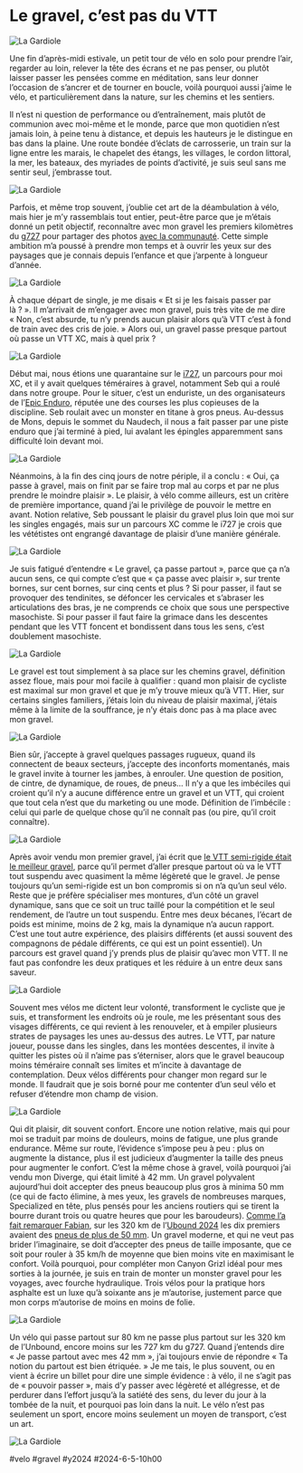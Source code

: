 # Le gravel, c’est pas du VTT

![La Gardiole](_i/2024-06-04-170638.webp)

Une fin d’après-midi estivale, un petit tour de vélo en solo pour prendre l’air, regarder au loin, relever la tête des écrans et ne pas penser, ou plutôt laisser passer les pensées comme en méditation, sans leur donner l’occasion de s’ancrer et de tourner en boucle, voilà pourquoi aussi j’aime le vélo, et particulièrement dans la nature, sur les chemins et les sentiers.

Il n’est ni question de performance ou d’entraînement, mais plutôt de communion avec moi-même et le monde, parce que mon quotidien n’est jamais loin, à peine tenu à distance, et depuis les hauteurs je le distingue en bas dans la plaine. Une route bondée d’éclats de carrosserie, un train sur la ligne entre les marais, le chapelet des étangs, les villages, le cordon littoral, la mer, les bateaux, des myriades de points d’activité, je suis seul sans me sentir seul, j’embrasse tout.

![La Gardiole](_i/2024-06-04-170902.webp)

Parfois, et même trop souvent, j’oublie cet art de la déambulation à vélo, mais hier je m’y rassemblais tout entier, peut-être parce que je m’étais donné un petit objectif, reconnaître avec mon gravel les premiers kilomètres du [g727](https://727.tcrouzet.com/g727/) pour partager des photos [avec la communauté](https://www.facebook.com/groups/727tour). Cette simple ambition m’a poussé à prendre mon temps et à ouvrir les yeux sur des paysages que je connais depuis l’enfance et que j’arpente à longueur d’année.

![La Gardiole](_i/2024-06-04-171451.webp)

À chaque départ de single, je me disais « Et si je les faisais passer par là ? ». Il m’arrivait de m’engager avec mon gravel, puis très vite de me dire « Non, c’est absurde, tu n’y prends aucun plaisir alors qu’à VTT c’est à fond de train avec des cris de joie. » Alors oui, un gravel passe presque partout où passe un VTT XC, mais à quel prix ?

![La Gardiole](_i/2024-06-04-172255.webp)

Début mai, nous étions une quarantaine sur le [i727](https://727.tcrouzet.com/i727/), un parcours pour moi XC, et il y avait quelques téméraires à gravel, notamment Seb qui a roulé dans notre groupe. Pour le situer, c’est un enduriste, un des organisateurs de l’[Epic Enduro](https://epicenduro.com/), réputée une des courses les plus copieuses de la discipline. Seb roulait avec un monster en titane à gros pneus. Au-dessus de Mons, depuis le sommet du Naudech, il nous a fait passer par une piste enduro que j’ai terminé à pied, lui avalant les épingles apparemment sans difficulté loin devant moi.

![La Gardiole](_i/2024-06-04-172259.webp)

Néanmoins, à la fin des cinq jours de notre périple, il a conclu : « Oui, ça passe à gravel, mais on finit par se faire trop mal au corps et par ne plus prendre le moindre plaisir ». Le plaisir, à vélo comme ailleurs, est un critère de première importance, quand j’ai le privilège de pouvoir le mettre en avant. Notion relative, Seb poussant le plaisir du gravel plus loin que moi sur les singles engagés, mais sur un parcours XC comme le i727 je crois que les vététistes ont engrangé davantage de plaisir d’une manière générale.

![La Gardiole](_i/2024-06-04-172800.webp)

Je suis fatigué d’entendre « Le gravel, ça passe partout », parce que ça n’a aucun sens, ce qui compte c’est que « ça passe avec plaisir », sur trente bornes, sur cent bornes, sur cinq cents et plus ? Si pour passer, il faut se provoquer des tendinites, se défoncer les cervicales et s’abraser les articulations des bras, je ne comprends ce choix que sous une perspective masochiste. Si pour passer il faut faire la grimace dans les descentes pendant que les VTT foncent et bondissent dans tous les sens, c’est doublement masochiste.

![La Gardiole](_i/2024-06-04-173211.webp)

Le gravel est tout simplement à sa place sur les chemins gravel, définition assez floue, mais pour moi facile à qualifier : quand mon plaisir de cycliste est maximal sur mon gravel et que je m’y trouve mieux qu’à VTT. Hier, sur certains singles familiers, j’étais loin du niveau de plaisir maximal, j’étais même à la limite de la souffrance, je n’y étais donc pas à ma place avec mon gravel.

![La Gardiole](_i/2024-06-04-173346.webp)

Bien sûr, j’accepte à gravel quelques passages rugueux, quand ils connectent de beaux secteurs, j’accepte des inconforts momentanés, mais le gravel invite à tourner les jambes, à enrouler. Une question de position, de cintre, de dynamique, de roues, de pneus… Il n’y a que les imbéciles qui croient qu’il n’y a aucune différence entre un gravel et un VTT, qui croient que tout cela n’est que du marketing ou une mode. Définition de l’imbécile : celui qui parle de quelque chose qu’il ne connaît pas (ou pire, qu’il croit connaître).

![La Gardiole](_i/2024-06-04-174313.webp)

Après avoir vendu mon premier gravel, j’ai écrit que [le VTT semi-rigide était le meilleur gravel](https://tcrouzet.com/2021/12/10/le-meilleur-gravel-cest/), parce qu’il permet d’aller presque partout où va le VTT tout suspendu avec quasiment la même légèreté que le gravel. Je pense toujours qu’un semi-rigide est un bon compromis si on n’a qu’un seul vélo. Reste que je préfère spécialiser mes montures, d’un côté un gravel dynamique, sans que ce soit un truc taillé pour la compétition et le seul rendement, de l’autre un tout suspendu. Entre mes deux bécanes, l’écart de poids est minime, moins de 2 kg, mais la dynamique n’a aucun rapport. C’est une tout autre expérience, des plaisirs différents (et aussi souvent des compagnons de pédale différents, ce qui est un point essentiel). Un parcours est gravel quand j’y prends plus de plaisir qu’avec mon VTT. Il ne faut pas confondre les deux pratiques et les réduire à un entre deux sans saveur.

![La Gardiole](_i/2024-06-04-174514.webp)

Souvent mes vélos me dictent leur volonté, transforment le cycliste que je suis, et transforment les endroits où je roule, me les présentant sous des visages différents, ce qui revient à les renouveler, et à empiler plusieurs strates de paysages les unes au-dessus des autres. Le VTT, par nature joueur, pousse dans les singles, dans les montées descentes, il invite à quitter les pistes où il n’aime pas s’éterniser, alors que le gravel beaucoup moins téméraire connaît ses limites et m’incite à davantage de contemplation. Deux vélos différents pour changer mon regard sur le monde. Il faudrait que je sois borné pour me contenter d’un seul vélo et refuser d’étendre mon champ de vision.

![La Gardiole](_i/2024-06-04-181344.webp)

Qui dit plaisir, dit souvent confort. Encore une notion relative, mais qui pour moi se traduit par moins de douleurs, moins de fatigue, une plus grande endurance. Même sur route, l’évidence s’impose peu à peu : plus on augmente la distance, plus il est judicieux d’augmenter la taille des pneus pour augmenter le confort. C’est la même chose à gravel, voilà pourquoi j’ai vendu mon Diverge, qui était limité à 42 mm. Un gravel polyvalent aujourd’hui doit accepter des pneus beaucoup plus gros à minima 50 mm (ce qui de facto élimine, à mes yeux, les gravels de nombreuses marques, Specialized en tête, plus pensés pour les anciens routiers qui se tirent la bourre durant trois ou quatre heures que pour les baroudeurs). [Comme l’a fait remarquer Fabian](https://www.facebook.com/groups/1956177877969720/posts/3704156066505217/), sur les 320 km de l’[Ubound 2024](https://www.unboundgravel.com/) les dix premiers avaient des [pneus de plus de 50 mm](https://gravel.shimano.com/us/stories/bikes-of-unbound-2024). Un gravel moderne, et qui ne veut pas brider l’imaginaire, se doit d’accepter des pneus de taille imposante, que ce soit pour rouler à 35 km/h de moyenne que bien moins vite en maximisant le confort. Voilà pourquoi, pour compléter mon Canyon Grizl idéal pour mes sorties à la journée, je suis en train de monter un monster gravel pour les voyages, avec fourche hydraulique. Trois vélos pour la pratique hors asphalte est un luxe qu’à soixante ans je m’autorise, justement parce que mon corps m’autorise de moins en moins de folie.

![La Gardiole](_i/2024-06-04-181504.webp)

Un vélo qui passe partout sur 80 km ne passe plus partout sur les 320 km de l’Unbound, encore moins sur les 727 km du g727. Quand j’entends dire « Je passe partout avec mes 42 mm », j’ai toujours envie de répondre « Ta notion du partout est bien étriquée. » Je me tais, le plus souvent, ou en vient à écrire un billet pour dire une simple évidence : à vélo, il ne s’agit pas de « pouvoir passer », mais d’y passer avec légèreté et allégresse, et de perdurer dans l’effort jusqu’à la satiété des sens, du lever du jour à la tombée de la nuit, et pourquoi pas loin dans la nuit. Le vélo n’est pas seulement un sport, encore moins seulement un moyen de transport, c’est un art.

![La Gardiole](_i/2024-06-04-183101.webp)

#velo #gravel #y2024 #2024-6-5-10h00
